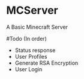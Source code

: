 # MCServer
A Basic Minecraft Server

#Todo (In order)
- Status response
- User Profiles
- Generate RSA Encryption
- User Login
